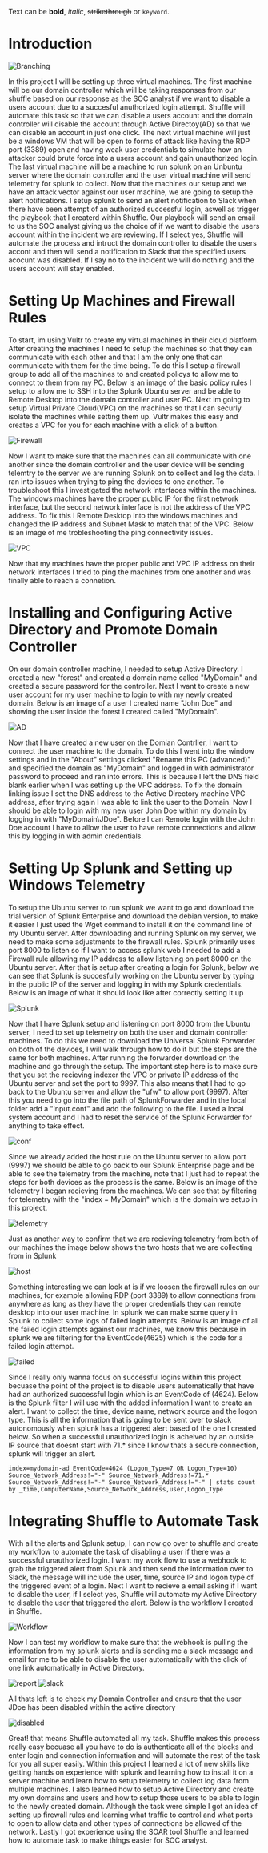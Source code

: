 
Text can be **bold**, _italic_, ~~strikethrough~~ or `keyword`.

# Introduction

![Branching](ADLayoutFinal.png)

In this project I will be setting up three virtual machines. The first machine will be our domain controller which will be taking responses from our shuffle based on our response as the SOC analyst if we want to disable a users account due to a succesful anuthorized login attempt. Shuffle will automate this task so that we can disable a users account and the domain controller will disable the account through Active Directoy(AD) so that we can disable an account in just one click. The next virtual machine will just be a windows VM that will be open to forms of attack like having the RDP port (3389) open and having weak user credentials to simulate how an attacker could brute force into a users account and gain unauthorized login. The last virtual machine will be a machine to run splunk on an Unbuntu server where the domain controller and the user virtual machine will send telemetry for splunk to collect. Now that the machines our setup and we have an attack vector against our user machine, we are going to setup the alert notifications. I setup splunk to send an alert notification to Slack when there have been attempt of an authorized successful login, aswell as trigger the playbook that I createrd within Shuffle. Our playbook will send an email to us the SOC analyst giving us the choice of if we want to disable the users account within the incident we are reviewing. If I select yes, Shuffle will automate the process and intruct the domain controller to disable the users accont and then will send a notification to Slack that the specified users acocunt was disabled. If I say no to the incident we will do nothing and the users account will stay enabled. 

# Setting Up Machines and Firewall Rules

To start, im using Vultr to create my virtual machines in their cloud platform. After creating the machines I need to setup the machines so that they can communicate with each other and that I am the only one that can communicate with them for the time being. To do this I setup a firewall group to add all of the machines to and created policys to allow me to connect to them from my PC. Below is an image of the basic policy rules I setup to allow me to SSH into the Splunk Ubuntu server and be able to Remote Desktop into the domain controller and user PC. Next im going to setup Virtual Private Cloud(VPC) on the machines so that I can securly isolate the machines while setting them up. Vultr makes this easy and creates a VPC for you for each machine with a click of a button.

![Firewall](FirewallRules.png)

Now I want to make sure that the machines can all communicate with one another since the domain controller and the user device will be sending telemtry to the server we are running Splunk on to collect and log the data. I ran into issues when trying to ping the devices to one another. To troubleshoot this I investigated the network interfaces within the machines. The windows machines have the proper public IP for the first network interface, but the second network interface is not the address of the VPC address. To fix this I Remote Desktop into the windows machines and changed the IP address and Subnet Mask to match that of the VPC. Below is an image of me trobleshooting the ping connectivity issues. 

![VPC](VPCIP.png)

Now that my machines have the proper public and VPC IP address on their network interfaces I tried to ping the machines from one another and was finally able to reach a connetion. 

# Installing and Configuring Active Directory and Promote Domain Controller

On our domain controller machine, I needed to setup Active Directory. I created a new "forest" and created a domain name called "MyDomain" and created a secure password for the controller. Next I want to create a new user account for my user machine to login to with my newly created domain. Below is an image of a user I created name "John Doe" and showing the user inside the forest I created called "MyDomain". 

![AD](AD.png)

Now that I have created a new user on the Domian Contrller, I want to connect the user machine to the domain. To do this I went into the window settings and in the "About" settings clicked "Rename this PC (advanced)" and specified the domain as "MyDomain" and logged in with administrator password to proceed and ran into errors. This is because I left the DNS field blank earlier when I was setting up the VPC address. To fix the domain linking issue I set the DNS address to the Active Directory machine VPC address, after trying again I was able to link the user to the Domain. Now I should be able to login with my new user John Doe within my domain by logging in with "MyDomain\JDoe". Before I can Remote login with the John Doe account I have to allow the user to have remote connections and allow this by logging in with admin credentials. 

# Setting Up Splunk and Setting up Windows Telemetry

To setup the Ubuntu server to run splunk we want to go and download the trial version of Splunk Enterprise and download the debian version, to make it easier I just used the Wget command to install it on the command line of my Ubuntu server. After downloading and running Splunk on my server, we need to make some adjustments to the firewall rules. Splunk primarily uses port 8000 to listen so if I want to access splunk web I needed to add a Firewall rule allowing my IP address to allow listening on port 8000 on the Ubuntu server. After that is setup after creating a login for Splunk, below we can see that Splunk is succesfully working on the Ubuntu server by typing in the public IP of the server and logging in with my Splunk credentials. Below is an image of what it should look like after correctly setting it up 

![Splunk](Splunk.png)

Now that I have Splunk setup and listening on port 8000 from the Ubuntu server, I need to set up telemetry on both the user and domain controller machines. To do this we need to download the Universal Splunk Forwarder on both of the devices, I will walk through how to do it but the steps are the same for both machines. After running the forwarder download on the machine and go through the setup. The important step here is to make sure that you set the recieving indexer the VPC or private IP address of the Ubuntu server and set the port to 9997. This also means that I had to go back to the Ubuntu server and allow the "ufw" to allow port (9997). After this you need to go into the file path of SplunkForwarder and in the local folder add a "input.conf" and add the following to the file. I used a local system account and I had to reset the service of the Splunk Forwarder for anything to take effect.

![conf](splunkinputconf.png)

Since we already added the host rule on the Ubuntu server to allow port (9997) we should be able to go back to our Splunk Enterprise page and be able to see the telemetry from the machine, note that I just had to repeat the steps for both devices as the process is the same. Below is an image of the telemetry I began recieving from the machines. We can see that by filtering for telemetry with the "index = MyDomain" which is the domain we setup in this project. 

![telemetry](telemetry.png)

Just as another way to confirm that we are recieving telemetry from both of our machines the image below shows the two hosts that we are collecting from in Splunk

![host](Host.png)

Something interesting we can look at is if we loosen the firewall rules on our machines, for example allowing RDP (port 3389) to allow connections from anywhere as long as they have the proper credentials they can remote desktop into our user machine. In splunk we can make some query in Splunk to collect some logs of failed login attempts. Below is an image of all the failed login attempts against our machines, we know this because in splunk we are filtering for the EventCode(4625) which is the code for a failed login attempt. 

![failed](failedlogin.png)

Since I really only wanna focus on successful logins within this project becuase the point of the project is to disable users automatically that have had an authorized successful login which is an EventCode of (4624). Below is the Splunk filter I will use with the added information I want to create an alert. I want to collect the time, device name, network source and the logon type. This is all the information that is going to be sent over to slack autonomously when splunk has a triggered alert based of the one I created below. So when a successful unauthorized login is acheived by an outside IP source that doesnt start with 71.* since I know thats a secure connection, splunk will trigger an alert.  
```
index=mydomain-ad EventCode=4624 (Logon_Type=7 OR Logon_Type=10) Source_Network_Address!="-" Source_Network_Address!=71.* Source_Network_Address!="-" Source_Network_Address!="-" | stats count by _time,ComputerName,Source_Network_Address,user,Logon_Type 
```
# Integrating Shuffle to Automate Task

With all the alerts and Splunk setup, I can now go over to shuffle and create my workflow to automate the task of disabling a user if there was a successful unauthorized login. I want my work flow to use a webhook to grab the triggered alert from Splunk and then send the information over to Slack, the message will include the user, time, source IP and logon type of the triggered event of a login. Next I want to recieve a email asking if I want to disable the user, if I select yes, Shuffle will automate my Active Directory to disable the user that triggered the alert. Below is the workflow I created in Shuffle. 

![Workflow](Workflow.png)

Now I can test my workflow to make sure that the webhook is pulling the information from my splunk alerts and is sending me a slack message and email for me to be able to disable the user automatically with the click of one link automatically in Active Directory.

![report](report.png)
![slack](slack.png)

All thats left is to check my Domain Controller and ensure that the user JDoe has been disabled within the active directory

![disabled](disabled.png)

Great! that means Shuffle automated all my task. Shuffle makes this process really easy becuase all you have to do is authenticate all of the blocks and enter login and connection information and will automate the rest of the task for you all super easily. Within this project I learned a lot of new skills like getting hands on experience with splunk and learning how to install it on a server machine and learn how to setup telemetry to collect log data from multiple machines. I also learned how to setup Active Directory and create my own domains and users and how to setup those users to be able to login to the newly created domain. Although the task were simple I got an idea of setting up firewall rules and learning what traffic to control and what ports to open to allow data and other types of connections be allowed of the network. Lastly I got experience using the SOAR tool Shuffle and learned how to automate task to make things easier for SOC analyst. 



